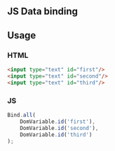 ## JS Data binding

## Usage

### HTML
```html
<input type="text" id="first"/>
<input type="text" id="second"/>
<input type="text" id="third"/>
```

### JS
```javascript
Bind.all(
    DomVariable.id('first'),
    DomVariable.id('second'),
    DomVariable.id('third')
);
```
